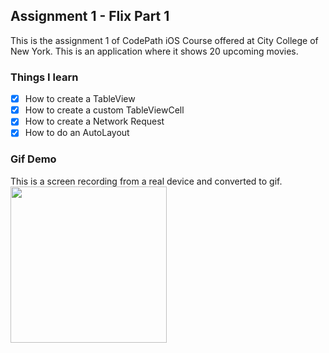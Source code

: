 ## Assignment 1 - Flix Part 1 

This is the assignment 1 of CodePath iOS Course offered at City College of New York. This is an application where it shows 20 upcoming movies. 

### Things I learn 

- [x] How to create a TableView
- [x] How to create a custom TableViewCell 
- [x] How to create a Network Request
- [x] How to do an AutoLayout

### Gif Demo
This is a screen recording from a real device and converted to gif.  
<img src="https://github.com/MyatThuKo/CodePath-iOS-Course/blob/main/Assignments/Assignment_1/Flix/flix_assignment1.gif" width="250">
 
